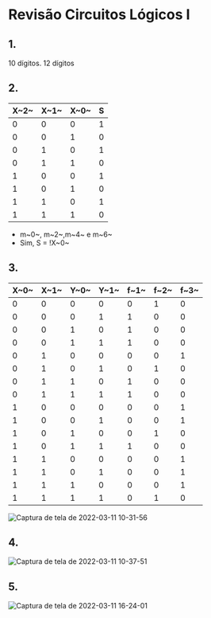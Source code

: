 #   Revisão Circuitos Lógicos I
##  1. 
10 dígitos. 12 dígitos
##  2.
X~2~ | X~1~ | X~0~ | S
-- | -- | -- |--
0|0|0|1
0|0|1|0
0|1|0|1
0|1|1|0
1|0|0|1
1|0|1|0
1|1|0|1
1|1|1|0

-   m~0~, m~2~,m~4~ e m~6~
-   Sim, S = !X~0~
## 3.
X~0~ | X~1~ | Y~0~ | Y~1~|  f~1~ | f~2~|f~3~
-- | -- | -- | -- | -- | -- | --
0|0|0|0|0|1|0
0|0|0|1|1|0|0
0|0|1|0|1|0|0
0|0|1|1|1|0|0
0|1|0|0|0|0|1
0|1|0|1|0|1|0
0|1|1|0|1|0|0
0|1|1|1|1|0|0
1|0|0|0|0|0|1
1|0|0|1|0|0|1
1|0|1|0|0|1|0
1|0|1|1|1|0|0
1|1|0|0|0|0|1
1|1|0|1|0|0|1
1|1|1|0|0|0|1
1|1|1|1|0|1|0
![Captura de tela de 2022-03-11 10-31-56](https://user-images.githubusercontent.com/64909008/157947228-2f08c625-8454-438b-a74a-8c56d5654e3c.png)


## 4.

![Captura de tela de 2022-03-11 10-37-51](https://user-images.githubusercontent.com/64909008/157946938-13678487-cf7a-4f9c-a9ba-b32c589af62f.png)

## 5.
![Captura de tela de 2022-03-11 16-24-01](https://user-images.githubusercontent.com/64909008/157947233-f84abda9-a404-4147-bc97-3984ad0fd2a9.png)
